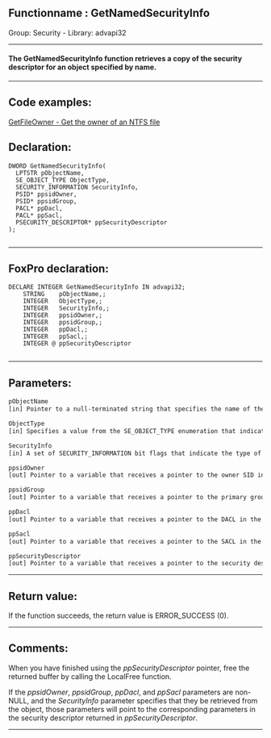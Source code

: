 <link rel="stylesheet" type="text/css" href="../../css/win32api.css">  
<link rel="stylesheet" href="https://cdnjs.cloudflare.com/ajax/libs/font-awesome/4.7.0/css/font-awesome.min.css">

## Functionname : GetNamedSecurityInfo
Group: Security - Library: advapi32    
***  


#### The GetNamedSecurityInfo function retrieves a copy of the security descriptor for an object specified by name.
***  


## Code examples:
[GetFileOwner - Get the owner of an NTFS file](../../samples/sample_433.md)  

## Declaration:
```foxpro  
DWORD GetNamedSecurityInfo(
  LPTSTR pObjectName,
  SE_OBJECT_TYPE ObjectType,
  SECURITY_INFORMATION SecurityInfo,
  PSID* ppsidOwner,
  PSID* ppsidGroup,
  PACL* ppDacl,
  PACL* ppSacl,
  PSECURITY_DESCRIPTOR* ppSecurityDescriptor
);
  
```  
***  


## FoxPro declaration:
```foxpro  
DECLARE INTEGER GetNamedSecurityInfo IN advapi32;
	STRING    pObjectName,;
	INTEGER   ObjectType,;
	INTEGER   SecurityInfo,;
	INTEGER   ppsidOwner,;
	INTEGER   ppsidGroup,;
	INTEGER   ppDacl,;
	INTEGER   ppSacl,;
	INTEGER @ ppSecurityDescriptor
  
```  
***  


## Parameters:
```txt  
pObjectName
[in] Pointer to a null-terminated string that specifies the name of the object from which to retrieve security information.

ObjectType
[in] Specifies a value from the SE_OBJECT_TYPE enumeration that indicates the type of object named by the pObjectName parameter.

SecurityInfo
[in] A set of SECURITY_INFORMATION bit flags that indicate the type of security information to retrieve.

ppsidOwner
[out] Pointer to a variable that receives a pointer to the owner SID in the security descriptor returned in ppSecurityDescriptor.

ppsidGroup
[out] Pointer to a variable that receives a pointer to the primary group SID in the returned security descriptor.

ppDacl
[out] Pointer to a variable that receives a pointer to the DACL in the returned security descriptor.

ppSacl
[out] Pointer to a variable that receives a pointer to the SACL in the returned security descriptor.

ppSecurityDescriptor
[out] Pointer to a variable that receives a pointer to the security descriptor of the object.  
```  
***  


## Return value:
If the function succeeds, the return value is ERROR_SUCCESS (0).  
***  


## Comments:
When you have finished using the <Em>ppSecurityDescriptor</Em> pointer, free the returned buffer by calling the LocalFree function.   
  
If the <Em>ppsidOwner</Em>, <Em>ppsidGroup</Em>, <Em>ppDacl</Em>, and <Em>ppSacl</Em> parameters are non-NULL, and the <Em>SecurityInfo</Em> parameter specifies that they be retrieved from the object, those parameters will point to the corresponding parameters in the security descriptor returned in <Em>ppSecurityDescriptor</Em>.  
  
***  

